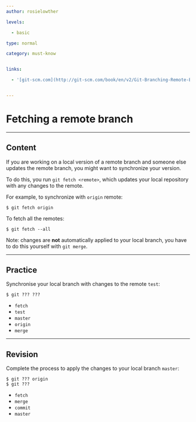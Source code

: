 ```yaml
---
author: rosielowther

levels:

  - basic

type: normal

category: must-know


links:

  - '[git-scm.com](http://git-scm.com/book/en/v2/Git-Branching-Remote-Branches){website}'


---
```


# Fetching a remote branch

---
## Content

If you are working on a local version of a remote branch and someone else updates the remote branch, you might want to synchronize your version.

To do this, you run `git fetch <remote>`, which updates your local repository with any changes to the remote.

For example, to synchronize with `origin` remote:
```
$ git fetch origin
```

To fetch all the remotes:
```
$ git fetch --all
```
Note: changes are **not** automatically applied to your local branch, you have to do this yourself with `git merge`.

---
## Practice

Synchronise your local branch with changes to the remote `test`:
```
$ git ??? ???
```

* `fetch`
* `test`
* `master`
* `origin`
* `merge`

---
## Revision

Complete the process to apply the changes to your local branch `master`:
```
$ git ??? origin
$ git ???
```

* `fetch`
* `merge`
* `commit`
* `master`


